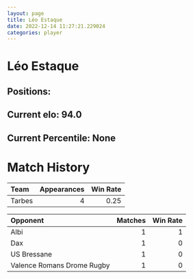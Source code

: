 ```yaml
---  
layout: page  
title: Léo Estaque  
date: 2022-12-14 11:27:21.229024  
categories: player  
---
```

# Léo Estaque

## Positions: 

## Current elo: 94.0

## Current Percentile: None

# Match History


| Team   |   Appearances |   Win Rate |
|:-------|--------------:|-----------:|
| Tarbes |             4 |       0.25 |

| Opponent                   |   Matches |   Win Rate |
|:---------------------------|----------:|-----------:|
| Albi                       |         1 |          1 |
| Dax                        |         1 |          0 |
| US Bressane                |         1 |          0 |
| Valence Romans Drome Rugby |         1 |          0 |